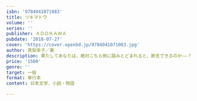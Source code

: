 ```yaml
---
isbn: '9784041071083'
title: ツキマトウ
volume: ''
series: ''
publisher: ＡＤＯＫＡＷＡ
pubdate: '2018-07-27'
cover: 'https://cover.openbd.jp/9784041071083.jpg'
author: 真梨幸子／著
description: 果たしてあなたは、絶対こちら側に踏みとどまれると、断言できるのか――？
price: '1500'
genre: ''
target: 一般
format: 単行本
content: 日本文学、小説・物語

---
```

